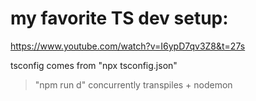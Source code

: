 # my favorite TS dev setup: 

https://www.youtube.com/watch?v=I6ypD7qv3Z8&t=27s

tsconfig comes from "npx tsconfig.json"

>"npm run d" concurrently transpiles + nodemon